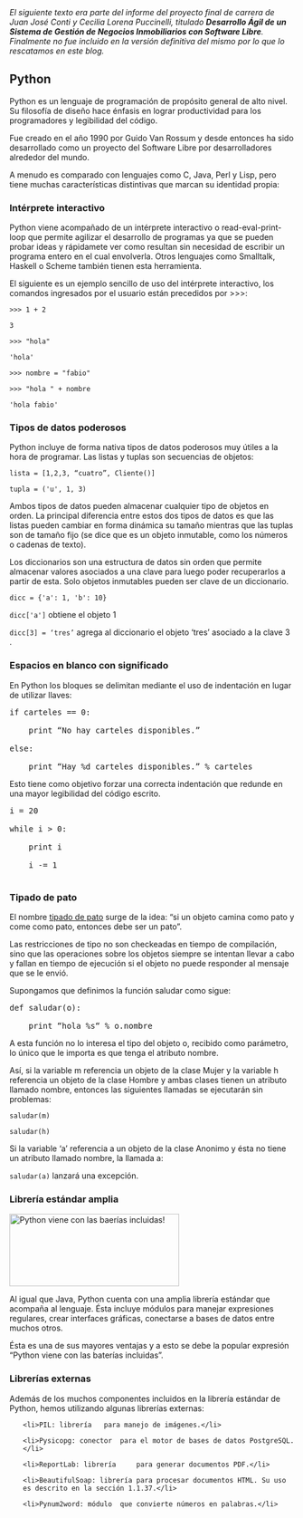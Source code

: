 <html><body><em>El siguiente texto era parte del informe del proyecto final de carrera de Juan José Conti y Cecilia Lorena Puccinelli, titulado <strong>Desarrollo Ágil de un Sistema de Gestión de Negocios Inmobiliarios con Software Libre</strong>. Finalmente no fue incluido en la versión definitiva del mismo por lo que lo rescatamos en este blog.</em>

<!--more-->

<h2>Python</h2>

Python es un lenguaje de programación de propósito general de alto nivel. Su filosofía de diseño hace énfasis en lograr productividad para los programadores y legibilidad del código.



Fue creado en el año 1990 por Guido Van Rossum y desde entonces ha sido desarrollado como un proyecto del Software Libre por desarrolladores alrededor del mundo.



A menudo es comparado con lenguajes como C, Java, Perl y Lisp, pero tiene muchas características distintivas que marcan su identidad propia:

<h3>Intérprete interactivo</h3>

Python viene acompañado de un intérprete interactivo o read-eval-print-loop que permite agilizar el desarrollo de programas ya que se pueden probar ideas y rápidamete ver como resultan sin necesidad de escribir un programa entero en el cual envolverla. Otros lenguajes como Smalltalk, Haskell o Scheme también tienen esta herramienta.



El siguiente es un ejemplo sencillo de uso del intérprete interactivo, los comandos ingresados por el usuario están precedidos por &gt;&gt;&gt;:



<code>&gt;&gt;&gt; 1 + 2</code>

<code>3</code>

<code>&gt;&gt;&gt; "hola"</code>

<code>'hola'</code>

<code>&gt;&gt;&gt; nombre = "fabio"</code>

<code>&gt;&gt;&gt; "hola " + nombre</code>

<code>'hola fabio'</code>

<h3>Tipos de datos poderosos</h3>

Python incluye de forma nativa tipos de datos poderosos muy útiles a la hora de programar. Las listas y tuplas son secuencias de objetos:



<code>lista = [1,2,3, “cuatro”, Cliente()]</code>

<code>tupla = ('u', 1, 3)</code>



Ambos tipos de datos pueden almacenar cualquier tipo de objetos en orden. La principal diferencia entre estos dos tipos de datos es que las listas pueden cambiar en forma dinámica su tamaño mientras que las tuplas son de tamaño fijo (se dice que es un objeto inmutable, como los números o cadenas de texto).



Los diccionarios son una estructura de datos sin orden que permite almacenar valores asociados a una clave para luego poder recuperarlos a partir de esta. Solo objetos inmutables pueden ser clave de un diccionario.



<code>dicc = {'a': 1, 'b': 10}</code>

<code>dicc['a']</code> obtiene el objeto 1

<code>dicc[3] = ‘tres’</code> agrega al diccionario el objeto ‘tres’ asociado a la clave 3 .

<h3>Espacios en blanco con significado</h3>

En Python los bloques se delimitan mediante el uso de indentación en lugar de utilizar llaves:



<pre class="code">if carteles == 0:

    print “No hay carteles disponibles.”

else:

    print “Hay %d carteles disponibles.” % carteles</pre>



Esto tiene como objetivo forzar una correcta indentación que redunde en una mayor legibilidad del código escrito.



<pre>i = 20

while i &gt; 0:

    print i

    i -= 1

</pre>

<h3>Tipado de pato</h3>

El nombre <a href="http://en.wikipedia.org/wiki/Duck_typing" target="_blank">tipado de pato</a> surge de la idea: “si un objeto camina como pato y come como pato, entonces debe ser un pato”.



Las restricciones de tipo no son checkeadas en tiempo de compilación, sino que las operaciones sobre los objetos siempre se intentan llevar a cabo y fallan en tiempo de ejecución si el objeto no puede responder al mensaje que se le envió.



Supongamos que definimos la función saludar como sigue:



<pre>def saludar(o):

    print “hola %s“ % o.nombre</pre>



A esta función no lo interesa el tipo del objeto o, recibido como parámetro, lo único que le importa es que tenga el atributo nombre.



Así, si la variable m referencia un objeto de la clase Mujer y la variable h referencia un objeto de la clase Hombre y ambas clases tienen un atributo llamado nombre, entonces las siguientes llamadas se ejecutarán sin problemas:



<code>saludar(m)</code>

<code>saludar(h)</code>



Si la variable ‘a’ referencia a un objeto de la clase Anonimo y ésta no tiene un atributo llamado nombre, la llamada a:



<code>saludar(a)</code> lanzará una excepción.

<h3>Librería estándar amplia</h3>

<img class="size-medium wp-image-1117" title="python_batteries_included" src="/wp-content/uploads/2009/01/python_batteries_included-300x128.jpg" alt="Python viene con las baerías incluidas!" width="300" height="128">



Al igual que Java, Python cuenta con una amplia librería estándar que acompaña al lenguaje. Ésta incluye módulos para manejar expresiones regulares, crear interfaces gráficas, conectarse a bases de datos entre muchos otros.



Ésta es una de sus mayores ventajas y a esto se debe la popular expresión “Python viene con las baterías incluidas”.

<h3>Librerías externas</h3>

Además de los muchos componentes incluidos en la librería estándar de Python, hemos utilizando algunas librerías externas:

<ul>

	<li>PIL: librería 	para manejo de imágenes.</li>

	<li>Pysicopg: conector 	para el motor de bases de datos PostgreSQL.</li>

	<li>ReportLab: librería 	para generar documentos PDF.</li>

	<li>BeautifulSoap: librería para procesar documentos HTML. Su uso es descrito en la sección 1.1.37.</li>

	<li>Pynum2word: módulo 	que convierte números en palabras.</li>

</ul></body></html>
